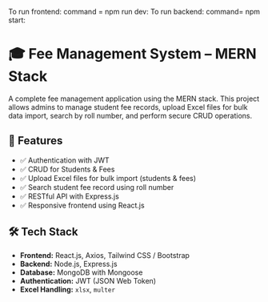 To run frontend:
command = npm run dev:
To run backend:
command= npm start:

# 🎓 Fee Management System – MERN Stack
A complete fee management application using the MERN stack. This project allows admins to manage student fee records, upload Excel files for bulk data import, search by roll number, and perform secure CRUD operations.

## 🚀 Features

- ✅ Authentication with JWT
- ✅ CRUD for Students & Fees
- ✅ Upload Excel files for bulk import (students & fees)
- ✅ Search student fee record using roll number
- ✅ RESTful API with Express.js
- ✅ Responsive frontend using React.js

## 🛠️ Tech Stack

- **Frontend:** React.js, Axios, Tailwind CSS / Bootstrap
- **Backend:** Node.js, Express.js
- **Database:** MongoDB with Mongoose
- **Authentication:** JWT (JSON Web Token)
- **Excel Handling:** `xlsx`, `multer`
